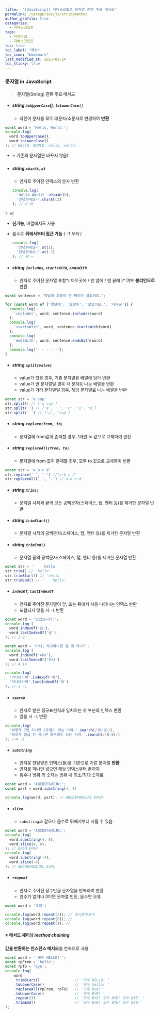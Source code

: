 ```yaml
---
title:  "[JavaScript] 자바스크립트 문자열 관련 주요 메서드"
permalink: /categories/js/stringmethod
author_profile: true
categories:
  - 자바스크립트
tags:
  - 직무면접
  - 자바스크립트
toc: true
toc_label: "목차"
toc_icon: "bookmark"
last_modified_at: 2023-01-24
toc_sticky: true
---
```


### 문자열 in JavaScript

> #### 문자열(String) 관련 주요 메서드

- ##### string.`toUpperCase`(), `toLowerCase()`

  - 라틴어 문자를 모두 대문자/소문자로 변경하여 **반환**

```js
const word = 'Hello, World.';
console.log(
  word.toUpperCase(),
  word.toLowerCase()
); // HELLO, WORLD. hello, world.
```

- ⭐️ 기존의 문자열은 바꾸지 않음! 



- ##### string.`charAt`, `at`

  - 인자로 주어진 인덱스의 문자 반환

  ```js
  console.log(
    'Hello World!'.charAt(0),
    '안녕하세요~'.charAt(2)
  ); // H 하
  ```

✨ `at`

- **신기능**, 배열에서도 사용

- 음수로 **뒤에서부터 접근 가능** *( -1 부터 )*

  ```js
  console.log(
    '안녕하세요~'.at(1),
    '안녕하세요~'.at(-1)
  ); // 녕 ~
  ```



- ##### string.`includes`, `startsWith`, `endsWith`

  - 인자로 주어진 문자열 포함*( 아무곳에 / 맨 앞에 / 맨 끝에 )* 여부 **불리언으로** 반환

```js
const sentence = '옛날에 호랑이 한 마리가 살았어요.';

for (const word of ['옛날에', '호랑이', '살았어요.', '나무꾼']) {
  console.log(
    'includes', word, sentence.includes(word)
  );
  console.log(
    'startsWith', word, sentence.startsWith(word)
  );
  console.log(
    'endsWith', word, sentence.endsWith(word)
  );
  console.log('- - - - -');
}
```



- ##### string.`split(value)`

  - value가 없을 경우, 기존 문자열을 배열에 담아 반환
  - value가 빈 문자열일 경우 각 문자로 나눈 배열을 반환
  - value가 기타 문자열일 경우, 해당 문자열로 나눈 배열을 반환

```js
const str = 'a cup'
str.split() // ['a cup']
str.split('') // ['a', ' ', 'c', 'u', 'p']
str.split(' ') // ['a', 'cup']
```



- ##### string.`replace(from, to)`

  - 문자열에 from값이 존재할 경우, 1개만 to 값으로 교체하여 반환

- ##### string.`replaceAll(from, to)`

  - 문자열에 from 값이 존재할 경우, 모두 to 값으로 교체하여 반환

```js
const str = 'a b c d'
str.replace(' ', '-') //'a-b c d'
str.replaceAll(' ', '-') //'a-b-c-d'
```



- ##### string.`trim()`

  - 문자열 시작과 끝의 모든 공백문자(스페이스, 탭, 엔터 등)를 제거한 문자열 반환

- ##### string.`trimStart()`

  - 문자열 시작의 공백문자(스페이스, 탭, 엔터 등)를 제거한 문자열 반환

- ##### string.`trimEnd()`

  - 문자열 끝의 공백문자(스페이스, 탭, 엔터 등)를 제거한 문자열 반환

```js
const str = '     hello     '
str.trim() // 'hello'
str.trimStart() // 'hello    '
str.trimEnd() // '    hello'
```



- ##### `indexOf`, `lastIndexOf`

  - 인자로 주어진 문자열이 앞, 또는 뒤에서 처음 나타나는 인덱스 반환
  - 포함되지 않을 시 `-1` 반환

```js
const word = '반갑습니다!';
console.log (
  word.indexOf('습'),
  word.lastIndexOf('습')
); // 2 2

const word = '아니, 하나마나한 걸 왜 하나?';
console.log (
  word.indexOf('하나'),
  word.lastIndexOf('하나')
); // 4 14

console.log(
  '가나다라마'.indexOf('하'),
  '가나다라마'.lastIndexOf('하')
); //-1 -1
```



- ##### `search`

  - 인자로 받은 정규표현식과 일치하는 첫 부분의 인덱스 반환
  - 없을 시 `-1` 반환

```js
console.log(
  '하루가 7번 지나면 1주일이 되는 거야.'.search(/[0-9]/),
  '하루가 일곱 번 지나면 일주일이 되는 거야.'.search(/[0-9]/)
); //4 -1
```



- ##### `substring`

  - 인자로 전달받은 인덱스(들)을 기준으로 자른 문자열 **반환**
  - 인자를 하나만 넣으면 해당 인덱스부터 끝까지
  - 음수나 범위 외 숫자는 범위 내 최소/최대 숫자로

```js
const word = 'ABCDEFGHIJKL';
const part = word.substring(4, 8)

console.log(word, part); // ABCDEFGHIJKL EFGH
```



- ##### `slice`

  - `substring`과 같으나 음수로 뒤에서부터 자를 수 있음

```js
const word = 'ABCDEFGHIJKL';
console.log(
  word.substring(4, 8),
  word.slice(4, 8),
); // EFGH EFGH
console.log(
  word.substring(-4),
  word.slice(-4)
); // ABCDEFGHIJKL IJKL
```



- ##### `reapeat`

  - 인자로 주어진 정수만큼 문자열을 반복하여 반환
  - 인수가 없거나 0이면 문자열 반환, 음수면 오류

```js
const word = '호이';

console.log(word.repeat(3)); // 호이호이호이
console.log(word.repeat(0)); //
console.log(word.repeat()); //
```



#### ⭐️ **메서드 체이닝** *method chaining*

**값을 반환하는 인스턴스 메서드**를 연속으로 사용

```js
const word = ' 모두 HELLO! ';
const rpFrom = 'hello';
const rpTo = 'bye';
console.log(
    word  
    .trimStart()                // '모두 HELLO! '  
    .toLowerCase()              // '모두 hello! '  
    .replaceAll(rpFrom, rpTo)   // '모두 bye! '  
    .toUpperCase()              // '모두 BYE! '  
    .repeat(3)                  // '모두 BYE! 모두 BYE! 모두 BYE! '  
    .trimEnd()                  // '모두 BYE! 모두 BYE! 모두 BYE!'
);
```



